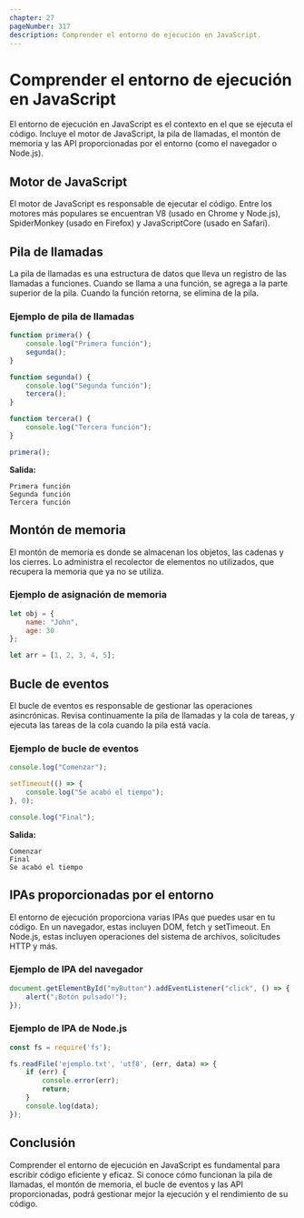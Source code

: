 ```yaml
---
chapter: 27
pageNumber: 317
description: Comprender el entorno de ejecución en JavaScript.
---
```


# Comprender el entorno de ejecución en JavaScript

El entorno de ejecución en JavaScript es el contexto en el que se ejecuta el código. Incluye el motor de JavaScript, la pila de llamadas, el montón de memoria y las API proporcionadas por el entorno (como el navegador o Node.js).

## Motor de JavaScript

El motor de JavaScript es responsable de ejecutar el código. Entre los motores más populares se encuentran V8 (usado en Chrome y Node.js), SpiderMonkey (usado en Firefox) y JavaScriptCore (usado en Safari).

## Pila de llamadas

La pila de llamadas es una estructura de datos que lleva un registro de las llamadas a funciones. Cuando se llama a una función, se agrega a la parte superior de la pila. Cuando la función retorna, se elimina de la pila.

### Ejemplo de pila de llamadas

````javascript
function primera() {
    console.log("Primera función");
    segunda();
}

function segunda() {
    console.log("Segunda función");
    tercera();
}

function tercera() {
    console.log("Tercera función");
}

primera();
````

**Salida:**

````text
Primera función
Segunda función
Tercera función
````

## Montón de memoria

El montón de memoria es donde se almacenan los objetos, las cadenas y los cierres. Lo administra el recolector de elementos no utilizados, que recupera la memoria que ya no se utiliza.

### Ejemplo de asignación de memoria

```javascript
let obj = {
    name: "John",
    age: 30
};

let arr = [1, 2, 3, 4, 5];
```

## Bucle de eventos

El bucle de eventos es responsable de gestionar las operaciones asincrónicas. Revisa continuamente la pila de llamadas y la cola de tareas, y ejecuta las tareas de la cola cuando la pila está vacía.

### Ejemplo de bucle de eventos

````javascript
console.log("Comenzar");

setTimeout(() => {
    console.log("Se acabó el tiempo");
}, 0);

console.log("Final");
````

**Salida:**

```text
Comenzar
Final
Se acabó el tiempo
```

## IPAs proporcionadas por el entorno

El entorno de ejecución proporciona varias IPAs que puedes usar en tu código. En un navegador, estas incluyen DOM, fetch y setTimeout. En Node.js, estas incluyen operaciones del sistema de archivos, solicitudes HTTP y más.

### Ejemplo de IPA del navegador

```javascript
document.getElementById("myButton").addEventListener("click", () => {
    alert("¡Botón pulsado!");
});
```

### Ejemplo de IPA de Node.js

````javascript
const fs = require('fs');

fs.readFile('ejemplo.txt', 'utf8', (err, data) => {
    if (err) {
        console.error(err);
        return;
    }
    console.log(data);
});
````

## Conclusión

Comprender el entorno de ejecución en JavaScript es fundamental para escribir código eficiente y eficaz. Si conoce cómo funcionan la pila de llamadas, el montón de memoria, el bucle de eventos y las API proporcionadas, podrá gestionar mejor la ejecución y el rendimiento de su código.
